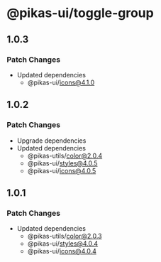 # @pikas-ui/toggle-group

## 1.0.3

### Patch Changes

- Updated dependencies
  - @pikas-ui/icons@4.1.0

## 1.0.2

### Patch Changes

- Upgrade dependencies
- Updated dependencies
  - @pikas-utils/color@2.0.4
  - @pikas-ui/styles@4.0.5
  - @pikas-ui/icons@4.0.5

## 1.0.1

### Patch Changes

- Updated dependencies
  - @pikas-utils/color@2.0.3
  - @pikas-ui/styles@4.0.4
  - @pikas-ui/icons@4.0.4
